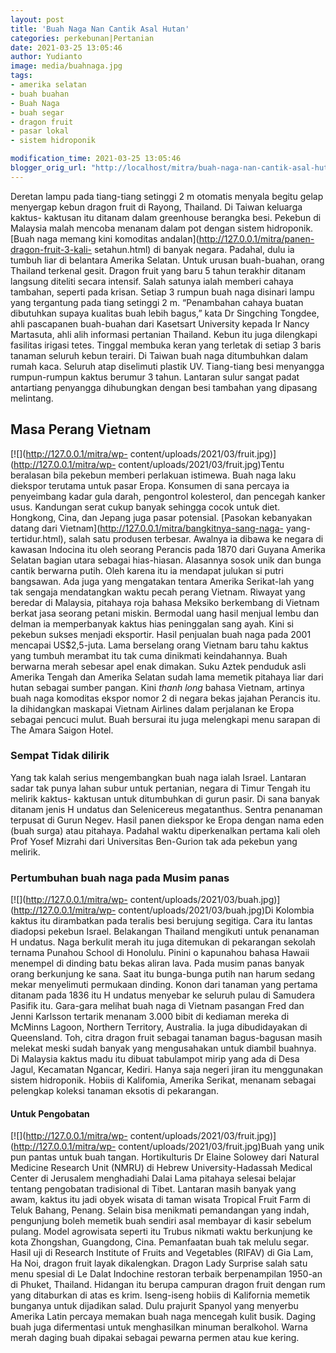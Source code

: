 ```yaml
---
layout: post
title: 'Buah Naga Nan Cantik Asal Hutan'
categories: perkebunan|Pertanian
date: 2021-03-25 13:05:46
author: Yudianto
image: media/buahnaga.jpg
tags:
- amerika selatan
- buah buahan
- Buah Naga
- buah segar
- dragon fruit
- pasar lokal
- sistem hidroponik

modification_time: 2021-03-25 13:05:46
blogger_orig_url: "http://localhost/mitra/buah-naga-nan-cantik-asal-hutan.html"
---
```


Deretan lampu pada tiang-tiang setinggi 2 m otomatis menyala begitu gelap
menyergap kebun dragon fruit di Rayong, Thailand. Di Taiwan keluarga kaktus-
kaktusan itu ditanam dalam greenhouse berangka besi. Pekebun di Malaysia malah
mencoba menanam dalam pot dengan sistem hidroponik. [Buah naga memang kini
komoditas andalan](http://127.0.0.1/mitra/panen-dragon-fruit-3-kali-
setahun.html) di banyak negara. Padahal, dulu ia tumbuh liar di belantara
Amerika Selatan. Untuk urusan buah-buahan, orang Thailand terkenal gesit.
Dragon fruit yang baru 5 tahun terakhir ditanam langsung diteliti secara
intensif. Salah satunya ialah memberi cahaya tambahan, seperti pada krisan.
Setiap 3 rumpun buah naga disinari lampu yang tergantung pada tiang setinggi 2
m. “Penambahan cahaya buatan dibutuhkan supaya kualitas buah lebih bagus,”
kata Dr Singching Tongdee, ahli pascapanen buah-buahan dari Kasetsart
University kepada Ir Nancy Martasuta, ahli alih informasi pertanian Thailand.
Kebun itu juga dilengkapi fasilitas irigasi tetes. Tinggal membuka keran yang
terletak di setiap 3 baris tanaman seluruh kebun terairi. Di Taiwan buah naga
ditumbuhkan dalam rumah kaca. Seluruh atap diselimuti plastik UV. Tiang-tiang
besi menyangga rumpun-rumpun kaktus berumur 3 tahun. Lantaran sulur sangat
padat antartiang penyangga dihubungkan dengan besi tambahan yang dipasang
melintang.

## Masa Perang Vietnam

[![](http://127.0.0.1/mitra/wp-
content/uploads/2021/03/fruit.jpg)](http://127.0.0.1/mitra/wp-
content/uploads/2021/03/fruit.jpg)Tentu beralasan bila pekebun memberi
perlakuan istimewa. Buah naga laku diekspor terutama untuk pasar Eropa.
Konsumen di sana percaya ia penyeimbang kadar gula darah, pengontrol
kolesterol, dan pencegah kanker usus. Kandungan serat cukup banyak sehingga
cocok untuk diet. Hongkong, Cina, dan Jepang juga pasar potensial. [Pasokan
kebanyakan datang dari Vietnam](http://127.0.0.1/mitra/bangkitnya-sang-naga-
yang-tertidur.html), salah satu produsen terbesar. Awalnya ia dibawa ke negara
di kawasan Indocina itu oleh seorang Perancis pada 1870 dari Guyana Amerika
Selatan bagian utara sebagai hias-hiasan. Alasannya sosok unik dan bunga
cantik berwarna putih. Oleh karena itu ia mendapat julukan si putri bangsawan.
Ada juga yang mengatakan tentara Amerika Serikat-lah yang tak sengaja
mendatangkan waktu pecah perang Vietnam. Riwayat yang beredar di Malaysia,
pitahaya roja bahasa Meksiko berkembang di Vietnam berkat jasa seorang petani
miskin. Bermodal uang hasil menjual lembu dan delman ia memperbanyak kaktus
hias peninggalan sang ayah. Kini si pekebun sukses menjadi eksportir. Hasil
penjualan buah naga pada 2001 mencapai US$2,5-juta. Lama berselang orang
Vietnam baru tahu kaktus yang tumbuh merambat itu tak cuma dinikmati
keindahannya. Buah berwarna merah sebesar apel enak dimakan. Suku Aztek
penduduk asli Amerika Tengah dan Amerika Selatan sudah lama memetik pitahaya
liar dari hutan sebagai sumber pangan. Kini _thanh long_ bahasa Vietnam,
artinya buah naga komoditas ekspor nomor 2 di negara bekas jajahan Perancis
itu. Ia dihidangkan maskapai Vietnam Airlines dalam perjalanan ke Eropa
sebagai pencuci mulut. Buah bersurai itu juga melengkapi menu sarapan di The
Amara Saigon Hotel.

### Sempat Tidak dilirik

Yang tak kalah serius mengembangkan buah naga ialah Israel. Lantaran sadar tak
punya lahan subur untuk pertanian, negara di Timur Tengah itu melirik kaktus-
kaktusan untuk ditumbuhkan di gurun pasir. Di sana banyak ditanam jenis H
undatus dan Selenicereus megatanthus. Sentra penanaman terpusat di Gurun
Negev. Hasil panen diekspor ke Eropa dengan nama eden (buah surga) atau
pitahaya. Padahal waktu diperkenalkan pertama kali oleh Prof Yosef Mizrahi
dari Universitas Ben-Gurion tak ada pekebun yang melirik.

### Pertumbuhan buah naga pada Musim panas

[![](http://127.0.0.1/mitra/wp-
content/uploads/2021/03/buah.jpg)](http://127.0.0.1/mitra/wp-
content/uploads/2021/03/buah.jpg)Di Kolombia kaktus itu dirambatkan pada
teralis besi berujung segitiga. Cara itu lantas diadopsi pekebun Israel.
Belakangan Thailand mengikuti untuk penanaman H undatus. Naga berkulit merah
itu juga ditemukan di pekarangan sekolah ternama Punahou School di Honolulu.
Pinini o kapunahou bahasa Hawaii menempel di dinding batu bekas aliran lava.
Pada musim panas banyak orang berkunjung ke sana. Saat itu bunga-bunga putih
nan harum sedang mekar menyelimuti permukaan dinding. Konon dari tanaman yang
pertama ditanam pada 1836 itu H undatus menyebar ke seluruh pulau di Samudera
Pasifik itu. Gara-gara melihat buah naga di Vietnam pasangan Fred dan Jenni
Karlsson tertarik menanam 3.000 bibit di kediaman mereka di McMinns Lagoon,
Northern Territory, Australia. Ia juga dibudidayakan di Queensland. Toh, citra
dragon fruit sebagai tanaman bagus-bagusan masih melekat meski sudah banyak
yang mengusahakan untuk diambil buahnya. Di Malaysia kaktus madu itu dibuat
tabulampot mirip yang ada di Desa Jagul, Kecamatan Ngancar, Kediri. Hanya saja
negeri jiran itu menggunakan sistem hidroponik. Hobiis di Kalifomia, Amerika
Serikat, menanam sebagai pelengkap koleksi tanaman eksotis di pekarangan.

#### Untuk Pengobatan

[![](http://127.0.0.1/mitra/wp-
content/uploads/2021/03/fruit.jpg)](http://127.0.0.1/mitra/wp-
content/uploads/2021/03/fruit.jpg)Buah yang unik pun pantas untuk buah tangan.
Hortikulturis Dr Elaine Solowey dari Natural Medicine Research Unit (NMRU) di
Hebrew University-Hadassah Medical Center di Jerusalem menghadiahi Dalai Lama
pitahaya selesai belajar tentang pengobatan tradisional di Tibet. Lantaran
masih banyak yang awam, kaktus itu jadi obyek wisata di taman wisata Tropical
Fruit Farm di Teluk Bahang, Penang. Selain bisa menikmati pemandangan yang
indah, pengunjung boleh memetik buah sendiri asal membayar di kasir sebelum
pulang. Model agrowisata seperti itu Trubus nikmati waktu berkunjung ke kota
Zhongshan, Guangdong, Cina. Pemanfaatan buah tak melulu segar. Hasil uji di
Research Institute of Fruits and Vegetables (RIFAV) di Gia Lam, Ha Noi, dragon
fruit layak dikalengkan. Dragon Lady Surprise salah satu menu spesial di Le
Dalat Indochine restoran terbaik berpenampilan 1950-an di Phuket, Thailand.
Hidangan itu berupa campuran dragon fruit dengan rum yang ditaburkan di atas
es krim. Iseng-iseng hobiis di Kalifornia memetik bunganya untuk dijadikan
salad. Dulu prajurit Spanyol yang menyerbu Amerika Latin percaya memakan buah
naga mencegah kulit busik. Daging buah juga difermentasi untuk menghasilkan
minuman beralkohol. Warna merah daging buah dipakai sebagai pewarna permen
atau kue kering.


